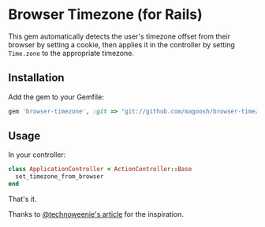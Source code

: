 # Browser Timezone (for Rails) #

This gem automatically detects the user's timezone offset from their browser by setting a cookie, then applies it in the controller by setting `Time.zone` to the appropriate timezone.

## Installation ##

Add the gem to your Gemfile:

  ```ruby
  gem 'browser-timezone', :git => "git://github.com/magoosh/browser-timezone.git"
  ```

## Usage ##

In your controller:

  ```ruby
  class ApplicationController < ActionController::Base
    set_timezone_from_browser
  end
  ````
  
That's it.

Thanks to [@technoweenie's article](https://github.com/technoweenie/technoweenie.github.com/blob/187070bd6a644d7d61bfcc1aa2fa74224749b2dd/_posts/2008/2008-2-6-timezone-awareness-in-rails.markdown) for the inspiration.
